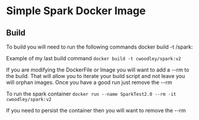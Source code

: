 # Simple Spark Docker Image
## Build
To build you will need to run the following commands
docker build -t <username>/spark:<version>

Example of my last build command
`docker build -t cwoodley/spark:v2`

If you are modifying the DockerFile or Image you will want to add a --rm to the build. That will allow you to iterate your build script and not leave you will orphan images. Once you have a good run just remove the --rm

To run the spark container
 `docker run --name SparkTest2.0 --rm -it cwoodley/spark:v2`

If you need to persist the container then you will want to remove the --rm
